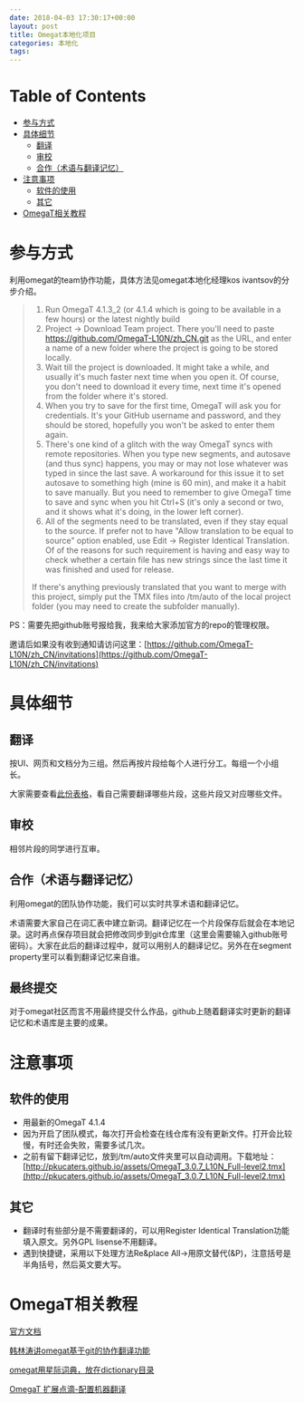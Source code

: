 ```yaml
---
date: 2018-04-03 17:30:17+00:00
layout: post
title: Omegat本地化项目
categories: 本地化
tags: 
---
```


Table of Contents
=================

   * [参与方式](#参与方式)
   * [具体细节](#具体细节)
      * [翻译](#翻译)
      * [审校](#审校)
      * [合作（术语与翻译记忆）](#合作术语与翻译记忆)
   * [注意事项](#注意事项)
      * [软件的使用](#软件的使用)
      * [其它](#其它)
   * [OmegaT相关教程](#omegat相关教程)


# 参与方式

利用omegat的team协作功能，具体方法见omegat本地化经理kos ivantsov的分步介绍。

>1. Run OmegaT 4.1.3_2 (or 4.1.4 which is going to be available in a few hours)
>or the latest nightly build
>2. Project -> Download Team project. There you'll
>need to paste https://github.com/OmegaT-L10N/zh_CN.git as the URL, and enter a
>name of a new folder where the project is going to be stored locally.
>3. Wait till the project is downloaded. It might take a while, and usually it's
>much faster next time when you open it. Of course, you don't need to download
>it every time, next time it's opened from the folder where it's stored.
>4. When you try to save for the first time, OmegaT will ask you for
>credentials. It's your GitHub username and password, and they should be stored,
>hopefully you won't be asked to enter them again.
>5. There's one kind of a glitch with the way OmegaT syncs with remote
>repositories. When you type new segments, and autosave (and thus sync) happens,
>you may or may not lose whatever was typed in since the last save. A
>workaround for this issue it to set autosave to something high (mine is 60
>min), and make it a habit to save manually. But you need to remember to give
>OmegaT time to save and sync when you hit Ctrl+S (it's only a second or two,
>and it shows what it's doing, in the lower left corner).
>6. All of the segments need to be translated, even if they stay equal to the
>source. If prefer not to have "Allow translation to be equal to source" option
>enabled, use Edit -> Register Identical Translation. Of of the reasons for such
>requirement is having and easy way to check whether a certain file has new
>strings since the last time it was finished and used for release.
>
>If there's anything previously translated that you want to merge with this
>project, simply put the TMX files into /tm/auto of the local project folder
>(you may need to create the subfolder manually).

PS：需要先把github账号报给我，我来给大家添加官方的repo的管理权限。

邀请后如果没有收到通知请访问这里：[https://github.com/OmegaT-L10N/zh_CN/invitations](https://github.com/OmegaT-L10N/zh_CN/invitations)
    
# 具体细节

## 翻译

按UI、网页和文档分为三组。然后再按片段给每个人进行分工。每组一个小组长。

大家需要查看[此份表格](http://pkucaters.github.io/assets/分工.xlsx)，看自己需要翻译哪些片段，这些片段又对应哪些文件。

## 审校

相邻片段的同学进行互审。

## 合作（术语与翻译记忆）

利用omegat的团队协作功能，我们可以实时共享术语和翻译记忆。

术语需要大家自己在词汇表中建立新词。翻译记忆在一个片段保存后就会在本地记录。这时再点保存项目就会把修改同步到git仓库里（这里会需要输入github账号密码）。大家在此后的翻译过程中，就可以用别人的翻译记忆。另外在在segment property里可以看到翻译记忆来自谁。

## 最终提交

对于omegat社区而言不用最终提交什么作品，github上随着翻译实时更新的翻译记忆和术语库是主要的成果。

# 注意事项

## 软件的使用

* 用最新的OmegaT 4.1.4
* 因为开启了团队模式，每次打开会检查在线仓库有没有更新文件。打开会比较慢，有时还会失败，需要多试几次。
* 之前有留下翻译记忆，放到/tm/auto文件夹里可以自动调用。下载地址：[http://pkucaters.github.io/assets/OmegaT_3.0.7_L10N_Full-level2.tmx](http://pkucaters.github.io/assets/OmegaT_3.0.7_L10N_Full-level2.tmx)

## 其它

* 翻译时有些部分是不需要翻译的，可以用Register Identical Translation功能填入原文。另外GPL lisense不用翻译。
* 遇到快捷键，采用以下处理方法Re&place All->用原文替代(&P)，注意括号是半角括号，然后英文要大写。


# OmegaT相关教程

[官方文档](http://omegat.org/documentation)

[韩林涛讲omegat基于git的协作翻译功能](https://www.plaintalks.com/content/PlainTalks/Diaochongxiaoji/4.html)

[omegat用星际词典，放在dictionary目录](http://download.huzheng.org/)

[OmegaT 扩展点滴-配置机器翻译](https://blog.csdn.net/iilovetopview/article/details/51763668?_t_t_t=0.826435072535364)

